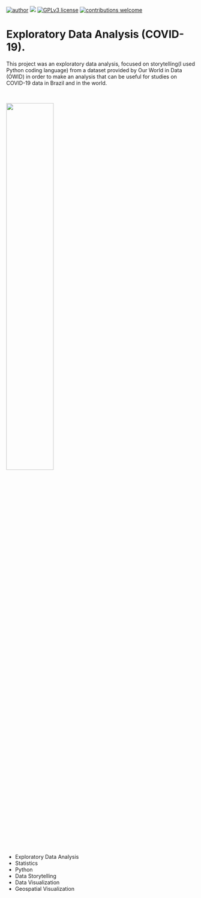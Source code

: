 [![author](https://img.shields.io/badge/author-bruno.souza-red.svg)](https://www.linkedin.com/in/eubrunosouza/) [![](https://img.shields.io/badge/python-3.7+-blue.svg)](https://www.python.org/downloads/release/python-365/) [![GPLv3 license](https://img.shields.io/badge/License-GPLv3-blue.svg)](http://perso.crans.org/besson/LICENSE.html) [![contributions welcome](https://img.shields.io/badge/contributions-welcome-brightgreen.svg?style=flat)](https://github.com/eubrunoosouza)



# Exploratory Data Analysis (COVID-19).

This project was an exploratory data analysis, focused on storytelling(I used Python coding language) from a dataset provided by Our World in Data (OWID) in order to make an analysis that can be useful for studies on COVID-19 data in Brazil and in the world.


<br>
<p align="left">
  <img width="50%" src="https://github.com/eubrunoosouza/COVID-19_Project/blob/main/MISC/COVID-19.gif">
</p>
<br>

* Exploratory Data Analysis
* Statistics
* Python
* Data Storytelling
* Data Visualization
* Geospatial Visualization
